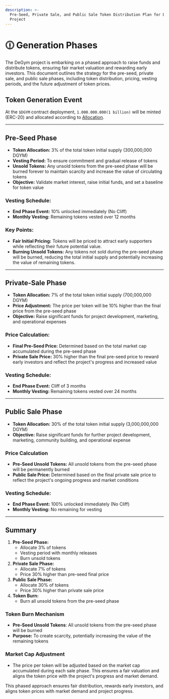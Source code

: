 ```yaml
---
description: >-
  Pre-Seed, Private Sale, and Public Sale Token Distribution Plan for DeGym
  Project
---
```


# 🕧 Generation Phases

The DeGym project is embarking on a phased approach to raise funds and distribute tokens, ensuring fair market valuation and rewarding early investors. This document outlines the strategy for the pre-seed, private sale, and public sale phases, including token distribution, pricing, vesting periods, and the future adjustment of token prices.

## Token Generation Event <a href="#token-generation-event" id="token-generation-event"></a>

At the `$DGYM` contract deployment, `1.000.000.000(1 billion)` will be minted (ERC-20) and allocated according to [Allocation](usddgym-tokenomics.md).

***

## Pre-Seed Phase

* **Token Allocation:** 3% of the total token initial supply (300,000,000 DGYM)
* **Vesting Period:** To ensure commitment and gradual release of tokens
* **Unsold Tokens:** Any unsold tokens from the pre-seed phase will be burned forever to maintain scarcity and increase the value of circulating tokens
* **Objective:** Validate market interest, raise initial funds, and set a baseline for token value

### Vesting Schedule:

* **End Phase Event:** 10% unlocked immediately (No Cliff)
* **Monthly Vesting:** Remaining tokens vested over 12 months

### Key Points:

* **Fair Initial Pricing:** Tokens will be priced to attract early supporters while reflecting their future potential value.
* **Burning Unsold Tokens:** Any tokens not sold during the pre-seed phase will be burned, reducing the total initial supply and potentially increasing the value of remaining tokens.

***

## Private-Sale Phase

* **Token Allocation:** 7% of the total token initial supply (700,000,000 DGYM)
* **Price Adjustment:** The price per token will be 10% higher than the final price from the pre-seed phase
* **Objective:** Raise significant funds for project development, marketing, and operational expenses

### Price Calculation:

* **Final Pre-Seed Price:** Determined based on the total market cap accumulated during the pre-seed phase
* **Private Sale Price:** 30% higher than the final pre-seed price to reward early investors and reflect the project's progress and increased value

### Vesting Schedule:

* **End Phase Event:** Cliff of 3 months
* **Monthly Vesting:** Remaining tokens vested over 24 months

***

## Public Sale Phase

* **Token Allocation:** 30% of the total token initial supply (3,000,000,000 DGYM)
* **Objective:** Raise significant funds for further project development, marketing, community building, and operational expense

### Price Calculation

* **Pre-Seed Unsold Tokens:** All unsold tokens from the pre-seed phase will be permanently burned
* **Public Sale Price:** Determined based on the final private sale price to reflect the project's ongoing progress and market conditions

### Vesting Schedule:

* **End Phase Event:** 100% unlocked immediately (No Cliff)
* **Monthly Vesting:** No remaining for vesting

***

## Summary

1. **Pre-Seed Phase:**
   * Allocate 3% of tokens
   * Vesting period with monthly releases
   * Burn unsold tokens
2. **Private Sale Phase:**
   * Allocate 7% of tokens
   * Price 30% higher than pre-seed final price
3. **Public Sale Phase:**
   * Allocate 30% of tokens
   * Price 30% higher than private sale price
4. **Token Burn:**
   * Burn all unsold tokens from the pre-seed phase

### Token Burn Mechanism

* **Pre-Seed Unsold Tokens**: All unsold tokens from the pre-seed phase will be burned
* **Purpose:** To create scarcity, potentially increasing the value of the remaining tokens

### Market Cap Adjustment

* The price per token will be adjusted based on the market cap accumulated during each sale phase. This ensures a fair valuation and aligns the token price with the project's progress and market demand.

This phased approach ensures fair distribution, rewards early investors, and aligns token prices with market demand and project progress.
